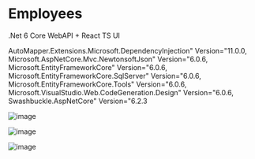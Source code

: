 # Employees

.Net 6 Core WebAPI + React TS UI


AutoMapper.Extensions.Microsoft.DependencyInjection" Version="11.0.0,
Microsoft.AspNetCore.Mvc.NewtonsoftJson" Version="6.0.6,
Microsoft.EntityFrameworkCore" Version="6.0.6,
Microsoft.EntityFrameworkCore.SqlServer" Version="6.0.6,
Microsoft.EntityFrameworkCore.Tools" Version="6.0.6,
Microsoft.VisualStudio.Web.CodeGeneration.Design" Version="6.0.6,
Swashbuckle.AspNetCore" Version="6.2.3

![image](https://user-images.githubusercontent.com/103057715/178358619-d5604aea-5583-41aa-bc17-573617f7bb44.png)

![image](https://user-images.githubusercontent.com/103057715/178358711-495fe343-ba39-4010-b608-3c8dce129512.png)

![image](https://user-images.githubusercontent.com/103057715/178358871-fd657d7c-51b0-417d-a922-8bee5900e0fa.png)
